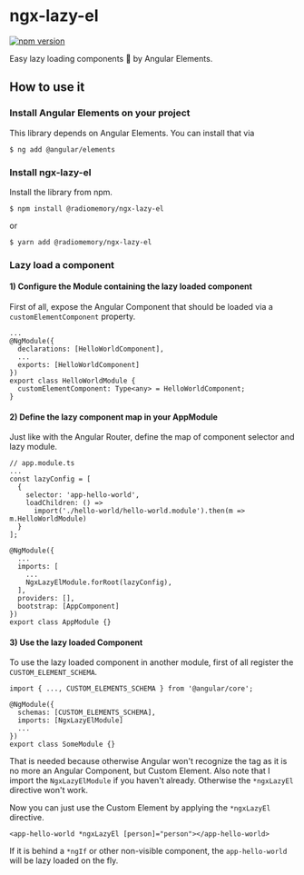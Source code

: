 # ngx-lazy-el

[![npm version](https://badge.fury.io/js/%40juristr%2Fngx-lazy-el.svg)](https://badge.fury.io/js/%40juristr%2Fngx-lazy-el)

Easy lazy loading components 💪 by Angular Elements.

## How to use it


### Install Angular Elements on your project

This library depends on Angular Elements. You can install that via

```
$ ng add @angular/elements
```

### Install ngx-lazy-el

Install the library from npm.

```
$ npm install @radiomemory/ngx-lazy-el
```

or

```
$ yarn add @radiomemory/ngx-lazy-el
```

### Lazy load a component

#### 1) Configure the Module containing the lazy loaded component

First of all, expose the Angular Component that should be loaded via a `customElementComponent` property.

```
...
@NgModule({
  declarations: [HelloWorldComponent],
  ...
  exports: [HelloWorldComponent]
})
export class HelloWorldModule {
  customElementComponent: Type<any> = HelloWorldComponent;
}
```

#### 2) Define the lazy component map in your AppModule

Just like with the Angular Router, define the map of component selector and lazy module.

```
// app.module.ts
...
const lazyConfig = [
  {
    selector: 'app-hello-world',
    loadChildren: () =>
      import('./hello-world/hello-world.module').then(m => m.HelloWorldModule)
  }
];

@NgModule({
  ...
  imports: [
    ...
    NgxLazyElModule.forRoot(lazyConfig),
  ],
  providers: [],
  bootstrap: [AppComponent]
})
export class AppModule {}
```

#### 3) Use the lazy loaded Component

To use the lazy loaded component in another module, first of all register the `CUSTOM_ELEMENT_SCHEMA`.

```
import { ..., CUSTOM_ELEMENTS_SCHEMA } from '@angular/core';

@NgModule({
  schemas: [CUSTOM_ELEMENTS_SCHEMA],
  imports: [NgxLazyElModule]
  ...
})
export class SomeModule {}
```

That is needed because otherwise Angular won't recognize the tag as it is no more an Angular Component, but Custom Element. Also note that I import the `NgxLazyElModule` if you haven't already. Otherwise the `*ngxLazyEl` directive won't work.

Now you can just use the Custom Element by applying the `*ngxLazyEl` directive.

```
<app-hello-world *ngxLazyEl [person]="person"></app-hello-world>
```

If it is behind a `*ngIf` or other non-visible component, the `app-hello-world` will be lazy loaded on the fly.
